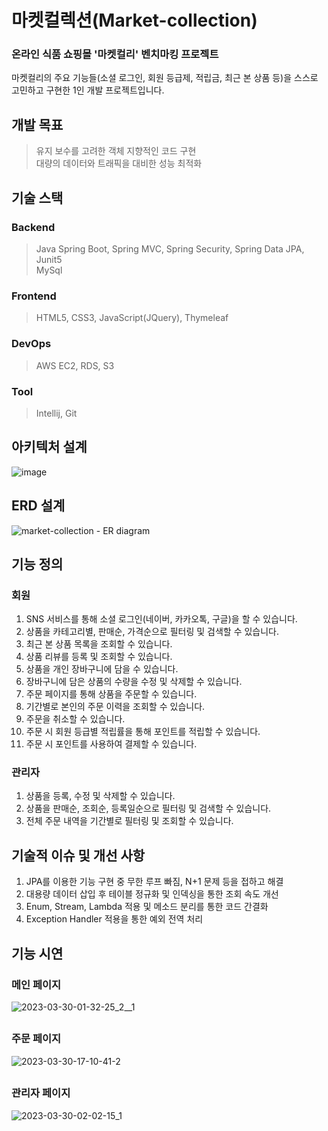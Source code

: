 # 마켓컬렉션(Market-collection)

### 온라인 식품 쇼핑몰 '마켓컬리' 벤치마킹 프로젝트
마켓컬리의 주요 기능들(소셜 로그인, 회원 등급제, 적립금, 최근 본 상품 등)을 스스로 고민하고 구현한 1인 개발 프로젝트입니다.

## 개발 목표
> 유지 보수를 고려한 객체 지향적인 코드 구현   
> 대량의 데이터와 트래픽을 대비한 성능 최적화

## 기술 스택

### Backend
> Java
> Spring Boot, Spring MVC, Spring Security, Spring Data JPA, Junit5   
> MySql

### Frontend
> HTML5, CSS3, JavaScript(JQuery), Thymeleaf

### DevOps
> AWS EC2, RDS, S3

### Tool
> Intellij, Git

## 아키텍처 설계
![image](https://user-images.githubusercontent.com/97089961/228763378-e65d33f7-11fd-4905-82cc-e26f95cbe33f.png)

## ERD 설계
![market-collection - ER diagram](https://user-images.githubusercontent.com/97089961/228749916-0db0ecae-7c7f-4545-8ab0-19d1b9c08f53.png)


## 기능 정의

### 회원
1. SNS 서비스를 통해 소셜 로그인(네이버, 카카오톡, 구글)을 할 수 있습니다.
2. 상품을 카테고리별, 판매순, 가격순으로 필터링 및 검색할 수 있습니다.
3. 최근 본 상품 목록을 조회할 수 있습니다.
4. 상품 리뷰를 등록 및 조회할 수 있습니다.
5. 상품을 개인 장바구니에 담을 수 있습니다.
6. 장바구니에 담은 상품의 수량을 수정 및 삭제할 수 있습니다.
7. 주문 페이지를 통해 상품을 주문할 수 있습니다.
8. 기간별로 본인의 주문 이력을 조회할 수 있습니다.
9. 주문을 취소할 수 있습니다.
10. 주문 시 회원 등급별 적립률을 통해 포인트를 적립할 수 있습니다.
11. 주문 시 포인트를 사용하여 결제할 수 있습니다.

### 관리자 
1. 상품을 등록, 수정 및 삭제할 수 있습니다.
2. 상품을 판매순, 조회순, 등록일순으로 필터링 및 검색할 수 있습니다.
3. 전체 주문 내역을 기간별로 필터링 및 조회할 수 있습니다.

## 기술적 이슈 및 개선 사항
1. JPA를 이용한 기능 구현 중 무한 루프 빠짐, N+1 문제 등을 접하고 해결
2. 대용량 데이터 삽입 후 테이블 정규화 및 인덱싱을 통한 조회 속도 개선
3. Enum, Stream, Lambda 적용 및 메소드 분리를 통한 코드 간결화
4. Exception Handler 적용을 통한 예외 전역 처리

## 기능 시연
### 메인 페이지
![2023-03-30-01-32-25_2__1](https://user-images.githubusercontent.com/97089961/228779758-2df669df-8d37-4800-a2c9-782502211810.gif)
##
### 주문 페이지
![2023-03-30-17-10-41-_2_](https://user-images.githubusercontent.com/97089961/228776715-ea7b77ab-065e-4c36-8d6a-c59afb72481b.gif)
##
### 관리자 페이지
![2023-03-30-02-02-15_1](https://user-images.githubusercontent.com/97089961/228779194-7891a22d-4fee-4e05-b06b-d6c6434814b1.gif)
